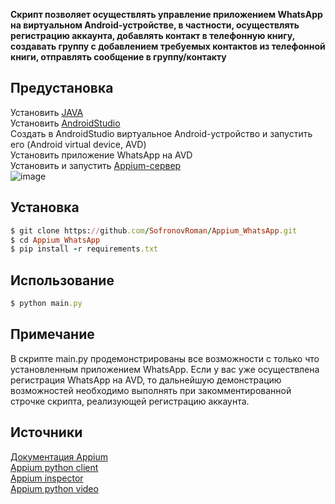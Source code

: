 <strong>Скрипт позволяет осуществлять управление приложением WhatsApp на виртуальном Android-устройстве, в частности, осуществлять регистрацию аккаунта, добавлять контакт
в телефонную книгу, создавать группу с добавлением требуемых контактов из телефонной книги, отправлять сообщение в группу/контакту</strong>

## Предустановка
Установить [JAVA](https://www.oracle.com/java/technologies/downloads/)  
Установить [AndroidStudio](https://developer.android.com/studio/install)  
Создать в AndroidStudio виртуальное Android-устройство и запустить его (Android virtual device, AVD)  
Установить приложение WhatsApp на AVD  
Установить и запустить [Appium-сервер](https://appium.io/docs/en/2.0/quickstart/install/)  
![image](https://user-images.githubusercontent.com/106806612/232790656-116a5e57-7e27-421d-9b61-d8aaa21cbc32.png)

## Установка
```ruby
$ git clone https://github.com/SofronovRoman/Appium_WhatsApp.git
$ cd Appium_WhatsApp
$ pip install -r requirements.txt
```

## Использование
```ruby
$ python main.py
```

## Примечание
В скрипте main.py продемонстрированы все возможности с только что установленным приложением WhatsApp. 
Если у вас уже осуществлена регистрация WhatsApp на AVD, то дальнейшую демонстрацию возможностей необходимо выполнять при
закомментированной строчке скрипта, реализующей регистрацию аккаунта.

## Источники
[Документация Appium](http://appium.io/docs/en/2.0/)  
[Appium python client](https://pypi.org/project/Appium-Python-Client/)  
[Appium inspector](https://github.com/appium/appium-inspector?ysclid=lgmbdvaa46176034047)  
[Appium python video](https://www.youtube.com/playlist?list=PLWIBmxdTr81dDEZRiNxoy55dIDWtMyOoc)  
